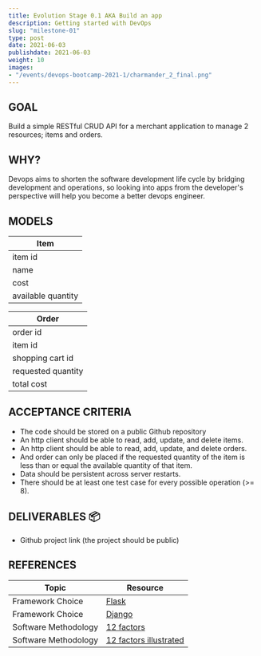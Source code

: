 ```yaml
---
title: Evolution Stage 0.1 AKA Build an app
description: Getting started with DevOps
slug: "milestone-01"
type: post
date: 2021-06-03
publishdate: 2021-06-03
weight: 10
images:
- "/events/devops-bootcamp-2021-1/charmander_2_final.png"
---
```



## GOAL
Build a simple RESTful CRUD API for a merchant application to manage 2 resources; items and orders.

## WHY?
Devops aims to shorten the software development life cycle by bridging development and operations, so looking into apps from the developer's perspective will help you become a better devops engineer.

## MODELS
|Item|
|---|
|item id|
|name|
|cost|
|available quantity|

|Order|
|---|
|order id|
|item id|
|shopping cart id|
|requested quantity|
|total cost|

## ACCEPTANCE CRITERIA
+ The code should be stored on a public Github repository
+ An http client should be able to read, add, update, and delete items.
+ An http client should be able to read, add, update, and delete orders.
+ And order can only be placed if the requested quantity of the item is less than or equal the available quantity of that item.
+ Data should be persistent across server restarts.
+ There should be at least one test case for every possible operation (>= 8).

## DELIVERABLES 📦
+ Github project link (the project should be public)

## REFERENCES
| Topic |  Resource  |
| ----- | ---------- |
|Framework Choice|[Flask](https://flask.palletsprojects.com/en/2.0.x/installation/)|
|Framework Choice|[Django](https://docs.djangoproject.com/en/3.2/intro/tutorial01/)|
|Software Methodology|[12 factors](https://12factor.net/)|
|Software Methodology|[12 factors illustrated](https://www.redhat.com/architect/12-factor-app)|